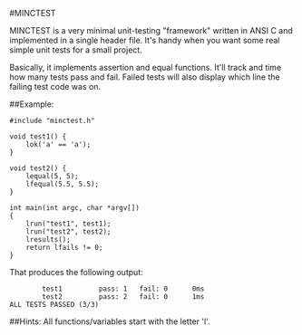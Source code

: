 #MINCTEST


MINCTEST is a very minimal unit-testing "framework" written in ANSI C and
implemented in a single header file. It's handy when you want some real simple
unit tests for a small project.

Basically, it implements assertion and equal functions. It'll track and time
how many tests pass and fail. Failed tests will also display which line the
failing test code was on.

##Example:

    #include "minctest.h"

    void test1() {
        lok('a' == 'a');
    }

    void test2() {
        lequal(5, 5);
        lfequal(5.5, 5.5);
    }

    int main(int argc, char *argv[])
    {
        lrun("test1", test1);
        lrun("test2", test2);
        lresults();
        return lfails != 0;
    }


That produces the following output:

            test1         pass: 1   fail: 0      0ms
            test2         pass: 2   fail: 0      1ms
    ALL TESTS PASSED (3/3)



##Hints:
     All functions/variables start with the letter 'l'.

